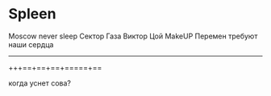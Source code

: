# Spleen
Moscow never sleep
Сектор Газа
Виктор Цой
MakeUP
Перемен требуют наши сердца
---- ---- ---- ---- --- -- -----




+++==+==+==+=====+==




когда уснет сова?